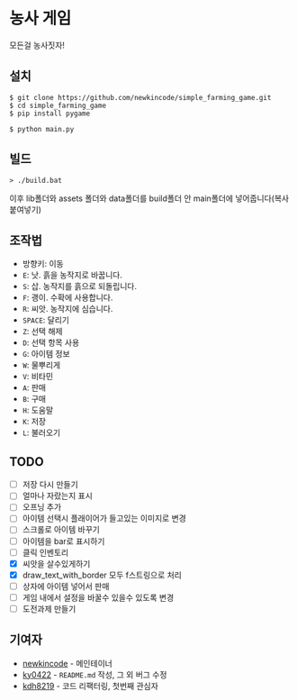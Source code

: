 # 농사 게임

모든걸 농사짓자!

## 설치

```console
$ git clone https://github.com/newkincode/simple_farming_game.git
$ cd simple_farming_game
$ pip install pygame

$ python main.py
```

## 빌드

```console
> ./build.bat
```
이후 lib폴더와 assets 폴더와 data폴더를 build폴더 안 main폴더에 넣어줍니다(복사 붙여넣기)

## 조작법

-   방향키: 이동
-   `E`: 낫. 흙을 농작지로 바꿉니다.
-   `S`: 삽. 농작지를 흙으로 되돌립니다.
-   `F`: 괭이. 수확에 사용합니다.
-   `R`: 씨앗. 농작지에 심습니다.
-   `SPACE`: 달리기
-   `Z`: 선택 해제
-   `D`: 선택 항목 사용
-   `G`: 아이템 정보
-   `W`: 물뿌리게
-   `V`: 비타민
-   `A`: 판매
-   `B`: 구매
-   `H`: 도움말
-   `K`: 저장
-   `L`: 불러오기
## TODO

-   [ ] 저장 다시 만들기
-   [ ] 얼마나 자랐는지 표시
-   [ ] 오프닝 추가
-   [ ] 아이템 선택시 플래이어가 들고있는 이미지로 변경
-   [ ] 스크롤로 아이템 바꾸기
-   [ ] 아이템을 bar로 표시하기
-   [ ] 클릭 인벤토리
-   [x] 씨앗을 살수있게하기
-   [x] draw_text_with_border 모두 f스트링으로 처리
-   [ ] 상자에 아이템 넣어서 판매
-   [ ] 게임 내에서 설정을 바꿀수 있을수 있도록 변경
-   [ ] 도전과제 만들기

## 기여자

-   [newkincode](https://github.com/newkincode) - 메인테이너
-   [ky0422](https://github.com/ky0422) - `README.md` 작성, 그 외 버그 수정
-   [kdh8219](https://github.com/kdh8219) - 코드 리팩터링, 첫번째 관심자
